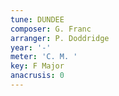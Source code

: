 ```yaml
---
tune: DUNDEE
composer: G. Franc
arranger: P. Doddridge
year: '-'
meter: 'C. M. '
key: F Major
anacrusis: 0
---
```

